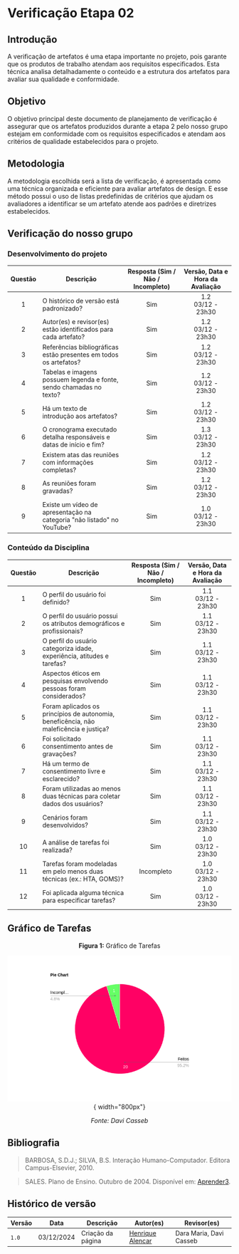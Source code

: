 # Verificação Etapa 02

## Introdução
A verificação de artefatos é uma etapa importante no projeto, pois garante que os produtos de trabalho atendam aos requisitos especificados. Esta técnica analisa detalhadamente o conteúdo e a estrutura dos artefatos para avaliar sua qualidade e conformidade.

## Objetivo
O objetivo principal deste documento de planejamento de verificação é assegurar que os artefatos produzidos durante a etapa 2 pelo nosso grupo estejam em conformidade com os requisitos especificados e atendam aos critérios de qualidade estabelecidos para o projeto. 

## Metodologia 
A metodologia escolhida será a lista de verificação, é apresentada como uma técnica organizada e eficiente para avaliar artefatos de design. E esse método possui o uso de listas predefinidas de critérios que ajudam os avaliadores a identificar se um artefato atende aos padrões e diretrizes estabelecidos. 

## Verificação do nosso grupo

### Desenvolvimento do projeto 

<center>

| **Questão** | **Descrição** | **Resposta (Sim / Não / Incompleto)** | **Versão, Data e Hora da Avaliação** |
|:-----------:|---------------|:-------------------------------------:|:------------------------------------:| 
| 1           | O histórico de versão está padronizado?              |  Sim                                     |         1.2 <br> 03/12 - 23h30                     |
| 2           | Autor(es) e revisor(es) estão identificados para cada artefato? |      Sim                          |        1.2 <br> 03/12 - 23h30                               |
| 3           | Referências bibliográficas estão presentes em todos os artefatos? |         Sim                 |               1.2 <br> 03/12 - 23h30                        |
| 4           | Tabelas e imagens possuem legenda e fonte, sendo chamadas no texto? |          Sim        |                  1.2 <br> 03/12 - 23h30                     |
| 5           | Há um texto de introdução aos artefatos?              |                   Sim                    |              1.2 <br> 03/12 - 23h30                         |
| 6           | O cronograma executado detalha responsáveis e datas de início e fim? |         Sim          |                    1.3 <br> 03/12 - 23h30                   |
| 7           | Existem atas das reuniões com informações completas?  |                     Sim                  |              1.2 <br> 03/12 - 23h30                         |
| 8           | As reuniões foram gravadas?                          |                  Sim                     |              1.2 <br> 03/12 - 23h30                         |
| 9           | Existe um vídeo de apresentação na categoria "não listado" no YouTube? |     Sim      |                1.0 <br> 03/12 - 23h30                       |

</center>

### Conteúdo da Disciplina  

<center>

| **Questão** | **Descrição** | **Resposta (Sim / Não / Incompleto)** | **Versão, Data e Hora da Avaliação** |
|:-----------:|---------------|:-------------------------------------:|:------------------------------------:|
| 1           | O perfil do usuário foi definido?                    |                  Sim                     |             1.1 <br> 03/12 - 23h30                          |
| 2           | O perfil do usuário possui os atributos demográficos e profissionais? |    Sim   |       1.1 <br> 03/12 - 23h30                               |
| 3           | O perfil do usuário categoriza idade, experiência, atitudes e tarefas? |     Sim     |           1.1 <br> 03/12 - 23h30                           |
| 4           | Aspectos éticos em pesquisas envolvendo pessoas foram considerados? |    Sim     |            1.1 <br> 03/12 - 23h30                          |
| 5           | Foram aplicados os princípios de autonomia, beneficência, não maleficência e justiça? | Sim |     1.1 <br> 03/12 - 23h30                                 |
| 6           | Foi solicitado consentimento antes de gravações?      |         Sim                              |    1.1 <br> 03/12 - 23h30                                  |
| 7           | Há um termo de consentimento livre e esclarecido?     |           Sim                            |        1.1 <br> 03/12 - 23h30                              |
| 8           | Foram utilizadas ao menos duas técnicas para coletar dados dos usuários? |    Sim      |              1.1 <br> 03/12 - 23h30                        |
| 9           | Cenários foram desenvolvidos?                        |             Sim                          |     1.1 <br> 03/12 - 23h30                                 |
| 10          | A análise de tarefas foi realizada?                  |              Sim                         |        1.0 <br> 03/12 - 23h30                              |
| 11          | Tarefas foram modeladas em pelo menos duas técnicas (ex.: HTA, GOMS)? |    Incompleto     |              1.0 <br> 03/12 - 23h30                        |
| 12          | Foi aplicada alguma técnica para especificar tarefas? |                 Sim                      |     1.0 <br> 03/12 - 23h30                                 |

</center>

## Gráfico de Tarefas

<center>

**Figura 1:** Gráfico de Tarefas

![Pie Chart das Tarefas](../assets/verificações/grafico02.png){ width="800px"}

_Fonte: Davi Casseb_

</center>

## Bibliografia
> BARBOSA, S.D.J.; SILVA, B.S. Interação Humano-Computador. Editora Campus-Elsevier, 2010.

> SALES. Plano de Ensino. Outubro de 2004. Disponível em: <a href="hhttps://aprender3.unb.br/pluginfile.php/2972625/mod_resource/content/56/Plano_de_Ensino%20FIHC%20022024%20Turma%2001%20v1.pdf" target="_blank">Aprender3</a>.

## Histórico de versão

| Versão | Data       | Descrição                                | Autor(es)                                                                                       | Revisor(es)                                                                                                                                    |
| ------ | ---------- | ---------------------------------------- | ----------------------------------------------------------------------------------------------- | ---------------------------------------------------------------------------------------------------------------------------------------------- |
| `1.0`  | 03/12/2024 | Criação da página                     | [Henrique Alencar](https://github.com/henryqma) | Dara Maria, Davi Casseb |
